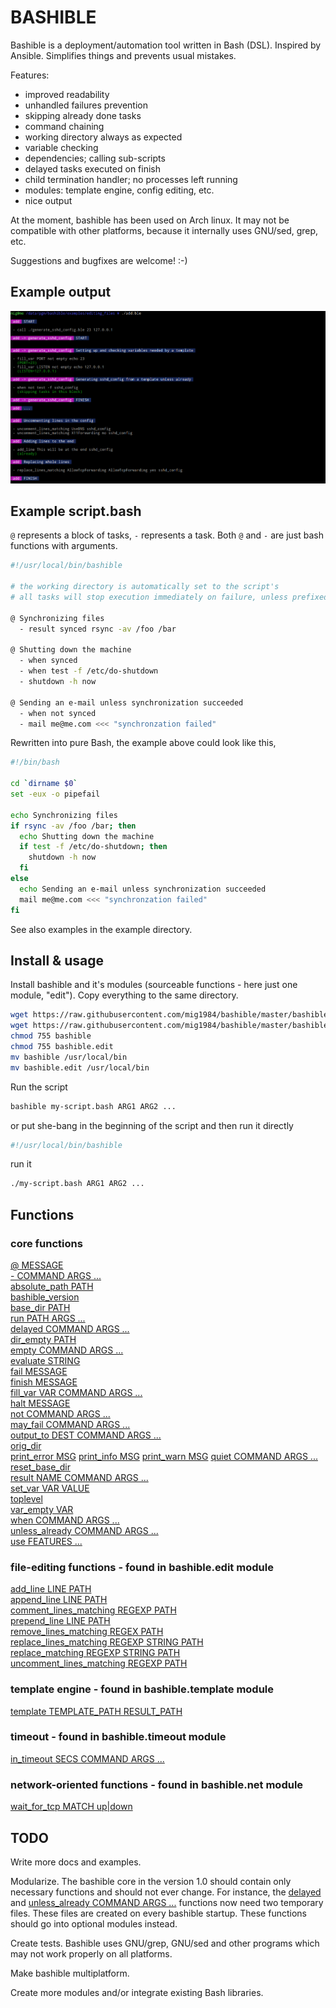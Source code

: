 # BASHIBLE

Bashible is a deployment/automation tool written in Bash (DSL). Inspired by Ansible. Simplifies things and prevents usual mistakes.

Features:

  - improved readability
  - unhandled failures prevention
  - skipping already done tasks
  - command chaining
  - working directory always as expected
  - variable checking
  - dependencies; calling sub-scripts
  - delayed tasks executed on finish
  - child termination handler; no processes left running
  - modules: template engine, config editing, etc.
  - nice output

At the moment, bashible has been used on Arch linux. It may not be compatible with other platforms, because it internally uses GNU/sed, grep, etc.

Suggestions and bugfixes are welcome! :-)


## Example output

![Example output](bashible.png)


## Example script.bash

`@` represents a block of tasks, `-` represents a task. Both `@` and `-` are just bash functions with arguments.

```bash
#!/usr/local/bin/bashible

# the working directory is automatically set to the script's
# all tasks will stop execution immediately on failure, unless prefixed by "may_fail"

@ Synchronizing files
  - result synced rsync -av /foo /bar

@ Shutting down the machine
  - when synced
  - when test -f /etc/do-shutdown
  - shutdown -h now

@ Sending an e-mail unless synchronization succeeded
  - when not synced
  - mail me@me.com <<< "synchronzation failed"
```

Rewritten into pure Bash, the example above could look like this,

```bash
#!/bin/bash

cd `dirname $0`
set -eux -o pipefail

echo Synchronizing files
if rsync -av /foo /bar; then
  echo Shutting down the machine
  if test -f /etc/do-shutdown; then
    shutdown -h now
  fi
else
  echo Sending an e-mail unless synchronization succeeded
  mail me@me.com <<< "synchronzation failed"
fi
```

See also examples in the example directory.


## Install & usage

Install bashible and it's modules (sourceable functions - here just one module, "edit"). Copy everything to the same directory.

```bash
wget https://raw.githubusercontent.com/mig1984/bashible/master/bashible
wget https://raw.githubusercontent.com/mig1984/bashible/master/bashible.edit
chmod 755 bashible
chmod 755 bashible.edit
mv bashible /usr/local/bin
mv bashible.edit /usr/local/bin
```

Run the script

```bash
bashible my-script.bash ARG1 ARG2 ...
```

or put she-bang in the beginning of the script and then run it directly

```bash
#!/usr/local/bin/bashible
```

run it

```bash
./my-script.bash ARG1 ARG2 ...
```

## Functions

### core functions

[@ MESSAGE](docs/@.md)  
[- COMMAND ARGS ...](docs/-.md)  
[absolute_path PATH](docs/absolute_path.md)  
[bashible_version](docs/bashible_version.md)  
[base_dir PATH](docs/base_dir.md)  
[run PATH ARGS ...](docs/run.md)  
[delayed COMMAND ARGS ...](docs/delayed.md)  
[dir_empty PATH](docs/dir_empty.md)  
[empty COMMAND ARGS ...](docs/empty.md)  
[evaluate STRING](docs/evaluate.md)  
[fail MESSAGE](docs/fail.md)  
[finish MESSAGE](docs/finish.md)  
[fill_var VAR COMMAND ARGS ...](docs/set_var.md)  
[halt MESSAGE](docs/halt.md)  
[not COMMAND ARGS ...](docs/not.md)  
[may_fail COMMAND ARGS ...](docs/may_fail.md)  
[output_to DEST COMMAND ARGS ...](docs/output_to.md)  
[orig_dir](docs/orig_dir.md)  
[print_error MSG](docs/print_error.md)
[print_info MSG](docs/print_info.md)
[print_warn MSG](docs/print_warn.md)
[quiet COMMAND ARGS ...](docs/quiet.md)  
[reset_base_dir](docs/reset_base_dir.md)  
[result NAME COMMAND ARGS ...](docs/result.md)  
[set_var VAR VALUE](docs/set_var.md)  
[toplevel](docs/toplevel.md)  
[var_empty VAR](docs/var_empty.md)  
[when COMMAND ARGS ...](docs/when.md)  
[unless_already COMMAND ARGS ...](docs/unless_already.md)  
[use FEATURES ...](docs/use.md)  

### file-editing functions - found in bashible.edit module

[add_line LINE PATH](docs/add_line.md)  
[append_line LINE PATH](docs/append_line.md)  
[comment_lines_matching REGEXP PATH](docs/comment_lines_matching.md)  
[prepend_line LINE PATH](docs/prepend_line.md)  
[remove_lines_matching REGEX PATH](docs/remove_lines_matching.md)  
[replace_lines_matching REGEXP STRING PATH](docs/replace_lines_matching.md)  
[replace_matching REGEXP STRING PATH](docs/replace_matching.md)  
[uncomment_lines_matching REGEXP PATH](docs/uncomment_lines_matching.md)  

### template engine - found in bashible.template module

[template TEMPLATE_PATH RESULT_PATH](docs/template.md)  

### timeout - found in bashible.timeout module

[in_timeout SECS COMMAND ARGS ...](docs/in_timeout.md)  

### network-oriented functions - found in bashible.net module

[wait_for_tcp MATCH up|down](docs/wait_for_tcp.md)  


## TODO

Write more docs and examples.

Modularize. The bashible core in the version 1.0 should contain only necessary functions and should not ever change. For instance, the [delayed](docs/delayed.md) and [unless_already COMMAND ARGS ...](docs/unless_already.md) functions now need two temporary files. These files are created on every bashible startup. These functions should go into optional modules instead.

Create tests. Bashible uses GNU/grep, GNU/sed and other programs which may not work properly on all platforms.

Make bashible multiplatform.

Create more modules and/or integrate existing Bash libraries.
